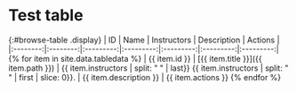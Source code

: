 # Test table

{:#browse-table .display}
| ID | Name | Instructors | Description | Actions |
|:--------:|:--------:|:---------:|:---------:|:---------:|:---------:|:---------:|
{% for item in site.data.tabledata %}
| {{ item.id }} | [{{ item.title }}]({{ item.path }}) | {{ item.instructors | split: " " | last}} {{ item.instructors | split: " " | first | slice: 0}}. | {{ item.description }} | {{ item.actions }}
{% endfor %}

<script>
$(document).ready(function() {
var table = $('#browse-table').DataTable({
  "dom": '<"search"f><"top"il>rt<"bottom"Bp><"clear">',
  language: { search: '', searchPlaceholder: "Search project..." },
  buttons: [
        'copy', 'excel', 'pdf'
  ],
  "columnDefs": [ 
     { "targets": 4, "visible": false }
  ],
  "order": [[ 0, "desc" ]]
  });
$('#browse-table-searchbar').keyup(function () {
  table.search( this.value ).draw();
  });
  hu = window.location.search.substring(1);
  searchfor = hu.split("=");
  if( searchfor[0]=="search" ) {
      table.search( searchfor[1].replace("%20"," ") ).draw();
  }
});
</script>
